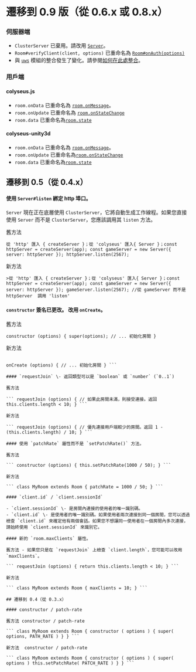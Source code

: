 # 遷移到 0.9 版（從 0.6.x 或 0.8.x）

### 伺服器端

- `ClusterServer` 已棄用。請改用 [`Server`](/server/api)。
- `Room#verifyClient(client, options)` 已重命名為 [`Room#onAuth(options)`](/server/room/#onauth-client-options-request)
- 與 [`uws`](https://www.npmjs.com/package/uws) 模組的整合發生了變化。請參閱[如何在此處整合](/server/api/#optionsengine)。

### 用戶端

#### colyseus.js
- `room.onData` 已重命名為 [`room.onMessage`](/client/room#onmessage)。
- `room.onUpdate` 已重命名為 [`room.onStateChange`](/client/room#onstatechange)
- `room.data` 已重命名為[`room.state`](/client/room/#state-any)

#### colyseus-unity3d
- `room.onData` 已重命名為 [`room.onMessage`](/client/room#onmessage)。
- `room.onUpdate` 已重命名為[`room.onStateChange`](/client/room#onstatechange)
- `room.data` 已重命名為[`room.state`](/client/room/#state-any)

## 遷移到 0.5（從 0.4.x）

#### 使用 `Server#listen` 綁定 http 埠口。

`Server` 現在正在底層使用 `ClusterServer`，它將自動生成工作線程。如果您直接使用 `Server` 而不是 `ClusterServer`，您應該調用其 `listen` 方法。

舊方法

``` 從 'http' 匯入 { createServer }；從 'colyseus' 匯入{ Server }；const httpServer = createServer(app); const gameServer = new Server({ server: httpServer }); httpServer.listen(2567); ```

新方法

```>從 'http' 匯入 { createServer }；從 'colyseus' 匯入{ Server }；const httpServer = createServer(app); const gameServer = new Server({ server: httpServer }); gameServer.listen(2567); //從 gameServer 而不是 httpServer  調用 'listen'```

#### `constructor` 簽名已更改。 改用 `onCreate`。

舊方法

``` constructor (options) { super(options); // ... 初始化房間 } ```

新方法

``` constructor () { //  房間已經建好。尚無可用選項！ }

onCreate (options) { // ... 初始化房間 } ```

#### `requestJoin` \- 返回類型可以是 `boolean` 或 `number` (`0..1`)

舊方法

``` requestJoin (options) { // 如果此房間未滿，則接受連接。返回 this.clients.length < 10; } ```

新方法

``` requestJoin (options) { // 優先連接用戶端較少的房間。返回 1 - (this.clients.length) / 10; } ```

#### 使用 `patchRate` 屬性而不是 `setPatchRate()` 方法。

舊方法

``` constructor (options) { this.setPatchRate(1000 / 50); } ```

新方法

``` class MyRoom extends Room { patchRate = 1000 / 50; } ```

#### `client.id` / `client.sessionId`

- `client.sessionId` \- 是房間內連接的使用者的唯一識別碼。
- `client.id` \- 是使用者的唯一識別碼。如果使用者兩次連接到同一個房間，您可以透過檢查 `client.id` 來確定他有兩個會話。如果您不想讓同一使用者在一個房間內多次連接，請始終使用 `client.sessionId` 來識別它。

#### 新的 `room.maxClients` 屬性。

舊方法 - 如果您只是在 `requestJoin` 上檢查 `client.length`，您可能可以改用 `maxClients`。

``` requestJoin (options) { return this.clients.length < 10; } ```

新方法

``` class MyRoom extends Room { maxClients = 10; } ```

## 遷移到 0.4（從 0.3.x）

#### constructor / patch-rate

舊方法 constructor / patch-rate

``` class MyRoom extends Room { constructor ( options ) { super( options, PATH_RATE ) } } ```

新方法  constructor / patch-rate

``` class MyRoom extends Room { constructor ( options ) { super( options ) this.setPatchRate( PATCH_RATE ) } } ```
